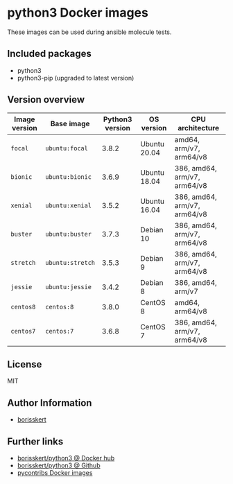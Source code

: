# python3 Docker images

These images can be used during ansible molecule tests.

## Included packages

* python3
* python3-pip (upgraded to latest version)

## Version overview

| Image version | Base image | Python3 version | OS version | CPU architecture |
|---------------|------------|-----------------|------------|------------------|
| `focal`       | `ubuntu:focal` | 3.8.2       | Ubuntu 20.04 | amd64, arm/v7, arm64/v8 |
| `bionic`      | `ubuntu:bionic` | 3.6.9      | Ubuntu 18.04 | 386, amd64, arm/v7, arm64/v8 |
| `xenial`      | `ubuntu:xenial` | 3.5.2      | Ubuntu 16.04 | 386, amd64, arm/v7, arm64/v8 |
| `buster`      | `ubuntu:buster` | 3.7.3      | Debian 10    | 386, amd64, arm/v7, arm64/v8 |
| `stretch`     | `ubuntu:stretch` | 3.5.3     | Debian 9     | 386, amd64, arm/v7, arm64/v8 |
| `jessie`      | `ubuntu:jessie`  | 3.4.2     | Debian 8     | 386, amd64, arm/v7 |
| `centos8`     | `centos:8`       | 3.8.0     | CentOS 8     | amd64, arm64/v8 |
| `centos7`     | `centos:7`       | 3.6.8     | CentOS 7     | 386, amd64, arm/v7, arm64/v8 |

## License

MIT

## Author Information

* [borisskert](https://github.com/borisskert)

## Further links

* [borisskert/python3 @ Docker hub](https://hub.docker.com/r/borisskert/python3)
* [borisskert/python3 @ Github](https://github.com/borisskert/docker-python3)
* [pycontribs Docker images](https://hub.docker.com/u/pycontribs)
